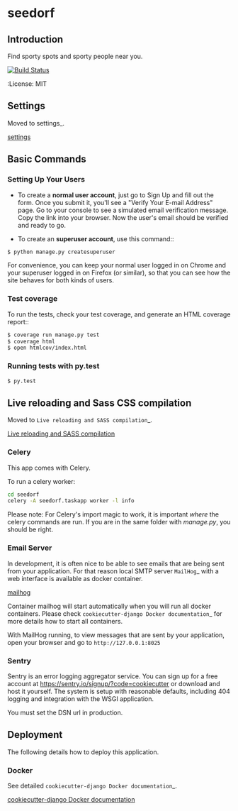 # seedorf

## Introduction
Find sporty spots and sporty people near you.

[![Build Status](https://travis-ci.org/SportySpots/seedorf.svg?branch=master)](https://travis-ci.org/SportySpots/seedorf)


:License: MIT


## Settings

Moved to settings_.

[settings](http://cookiecutter-django.readthedocs.io/en/latest/settings.html)

## Basic Commands

### Setting Up Your Users


* To create a **normal user account**, just go to Sign Up and fill out the form. Once you submit it, you'll see a "Verify Your E-mail Address" page. Go to your console to see a simulated email verification message. Copy the link into your browser. Now the user's email should be verified and ready to go.

* To create an **superuser account**, use this command::

```bash
$ python manage.py createsuperuser
```

For convenience, you can keep your normal user logged in on Chrome and your superuser logged in on Firefox (or similar), so that you can see how the site behaves for both kinds of users.

### Test coverage


To run the tests, check your test coverage, and generate an HTML coverage report::

```bash
$ coverage run manage.py test
$ coverage html
$ open htmlcov/index.html
```

### Running tests with py.test


```bash
$ py.test
```


## Live reloading and Sass CSS compilation

Moved to `Live reloading and SASS compilation`_.

[Live reloading and SASS compilation](http://cookiecutter-django.readthedocs.io/en/latest/live-reloading-and-sass-compilation.html)


### Celery


This app comes with Celery.

To run a celery worker:

```bash
cd seedorf
celery -A seedorf.taskapp worker -l info
```

Please note: For Celery's import magic to work, it is important *where* the celery commands are run. If you are in the same folder with *manage.py*, you should be right.


### Email Server


In development, it is often nice to be able to see emails that are being sent from your application. For that reason local SMTP server `MailHog`_ with a web interface is available as docker container.

[mailhog](https://github.com/mailhog/MailHog)

Container mailhog will start automatically when you will run all docker containers.
Please check `cookiecutter-django Docker documentation`_ for more details how to start all containers.

With MailHog running, to view messages that are sent by your application, open your browser and go to ``http://127.0.0.1:8025``


### Sentry

Sentry is an error logging aggregator service. You can sign up for a free account at  https://sentry.io/signup/?code=cookiecutter  or download and host it yourself.
The system is setup with reasonable defaults, including 404 logging and integration with the WSGI application.

You must set the DSN url in production.


## Deployment

The following details how to deploy this application.


### Docker


See detailed `cookiecutter-django Docker documentation`_.

[cookiecutter-django Docker documentation](http://cookiecutter-django.readthedocs.io/en/latest/deployment-with-docker.html)



